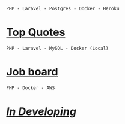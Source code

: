 `PHP - Laravel - Postgres - Docker - Heroku`
# [Top Quotes](https://mylaraveldocker.herokuapp.com/) 



`PHP - Laravel - MySQL - Docker (Local)` 
# [Job board](https://github.com/Marken2808/PhpPract/tree/main/laravel-docker-local)

`PHP - Docker - AWS` 
# [<i>In Developing](https://github.com/Marken2808/PhpPract/tree/main/laravel-docker-aws)
